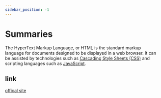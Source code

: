 ```yaml
---
sidebar_position: -1
---
```


# Summaries
The HyperText Markup Language, or HTML is the standard markup language for documents designed to be displayed in a web browser. It can be assisted by technologies such as [Cascading Style Sheets (CSS)](../css/language.md) and scripting languages such as [JavaScript](../java_script/language.md).

## link
[offical site](https://html.spec.whatwg.org/)
